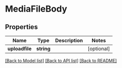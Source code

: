 # MediaFileBody

## Properties
Name | Type | Description | Notes
------------ | ------------- | ------------- | -------------
**uploadfile** | **string** |  | [optional] 

[[Back to Model list]](../../README.md#documentation-for-models) [[Back to API list]](../../README.md#documentation-for-api-endpoints) [[Back to README]](../../README.md)

